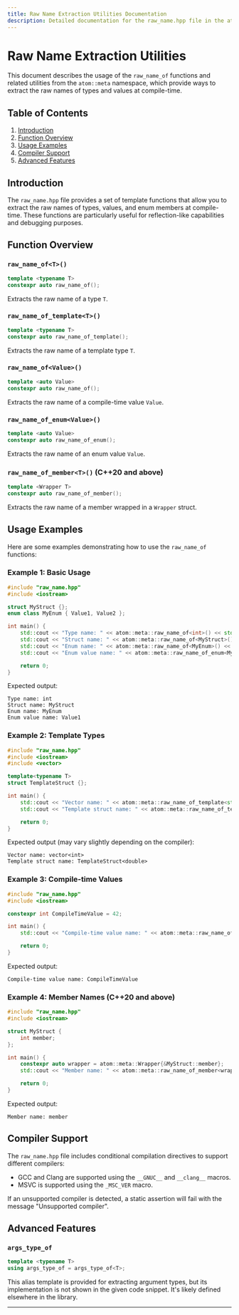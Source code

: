```yaml
---
title: Raw Name Extraction Utilities Documentation
description: Detailed documentation for the raw_name.hpp file in the atom::meta namespace, including functions for extracting raw names of types, values, and enum members at compile-time, with usage examples and compiler support details.
---
```


# Raw Name Extraction Utilities

This document describes the usage of the `raw_name_of` functions and related utilities from the `atom::meta` namespace, which provide ways to extract the raw names of types and values at compile-time.

## Table of Contents

1. [Introduction](#introduction)
2. [Function Overview](#function-overview)
3. [Usage Examples](#usage-examples)
4. [Compiler Support](#compiler-support)
5. [Advanced Features](#advanced-features)

## Introduction

The `raw_name.hpp` file provides a set of template functions that allow you to extract the raw names of types, values, and enum members at compile-time. These functions are particularly useful for reflection-like capabilities and debugging purposes.

## Function Overview

### `raw_name_of<T>()`

```cpp
template <typename T>
constexpr auto raw_name_of();
```

Extracts the raw name of a type `T`.

### `raw_name_of_template<T>()`

```cpp
template <typename T>
constexpr auto raw_name_of_template();
```

Extracts the raw name of a template type `T`.

### `raw_name_of<Value>()`

```cpp
template <auto Value>
constexpr auto raw_name_of();
```

Extracts the raw name of a compile-time value `Value`.

### `raw_name_of_enum<Value>()`

```cpp
template <auto Value>
constexpr auto raw_name_of_enum();
```

Extracts the raw name of an enum value `Value`.

### `raw_name_of_member<T>()` (C++20 and above)

```cpp
template <Wrapper T>
constexpr auto raw_name_of_member();
```

Extracts the raw name of a member wrapped in a `Wrapper` struct.

## Usage Examples

Here are some examples demonstrating how to use the `raw_name_of` functions:

### Example 1: Basic Usage

```cpp
#include "raw_name.hpp"
#include <iostream>

struct MyStruct {};
enum class MyEnum { Value1, Value2 };

int main() {
    std::cout << "Type name: " << atom::meta::raw_name_of<int>() << std::endl;
    std::cout << "Struct name: " << atom::meta::raw_name_of<MyStruct>() << std::endl;
    std::cout << "Enum name: " << atom::meta::raw_name_of<MyEnum>() << std::endl;
    std::cout << "Enum value name: " << atom::meta::raw_name_of_enum<MyEnum::Value1>() << std::endl;

    return 0;
}
```

Expected output:

```
Type name: int
Struct name: MyStruct
Enum name: MyEnum
Enum value name: Value1
```

### Example 2: Template Types

```cpp
#include "raw_name.hpp"
#include <iostream>
#include <vector>

template<typename T>
struct TemplateStruct {};

int main() {
    std::cout << "Vector name: " << atom::meta::raw_name_of_template<std::vector<int>>() << std::endl;
    std::cout << "Template struct name: " << atom::meta::raw_name_of_template<TemplateStruct<double>>() << std::endl;

    return 0;
}
```

Expected output (may vary slightly depending on the compiler):

```
Vector name: vector<int>
Template struct name: TemplateStruct<double>
```

### Example 3: Compile-time Values

```cpp
#include "raw_name.hpp"
#include <iostream>

constexpr int CompileTimeValue = 42;

int main() {
    std::cout << "Compile-time value name: " << atom::meta::raw_name_of<CompileTimeValue>() << std::endl;

    return 0;
}
```

Expected output:

```
Compile-time value name: CompileTimeValue
```

### Example 4: Member Names (C++20 and above)

```cpp
#include "raw_name.hpp"
#include <iostream>

struct MyStruct {
    int member;
};

int main() {
    constexpr auto wrapper = atom::meta::Wrapper{&MyStruct::member};
    std::cout << "Member name: " << atom::meta::raw_name_of_member<wrapper>() << std::endl;

    return 0;
}
```

Expected output:

```
Member name: member
```

## Compiler Support

The `raw_name.hpp` file includes conditional compilation directives to support different compilers:

- GCC and Clang are supported using the `__GNUC__` and `__clang__` macros.
- MSVC is supported using the `_MSC_VER` macro.

If an unsupported compiler is detected, a static assertion will fail with the message "Unsupported compiler".

## Advanced Features

### `args_type_of`

```cpp
template <typename T>
using args_type_of = args_type_of<T>;
```

This alias template is provided for extracting argument types, but its implementation is not shown in the given code snippet. It's likely defined elsewhere in the library.

---
